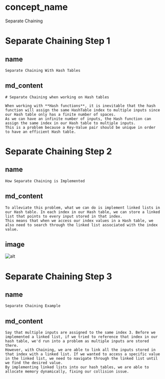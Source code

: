 # concept_name
Separate Chaining

# Separate Chaining Step 1

## name
```
Separate Chaining With Hash Tables
```

## md_content
```
# Separate Chaining when working on Hash tables

When working with **Hash functions**, it is inevitable that the hash function will assign the same HashTable index to multiple inputs since our Hash table only has a finite number of spaces. 
As we can have an infinite number of inputs, the Hash function can assign the same index in our Hash table to multiple inputs.
This is a problem because a Key-Value pair should be unique in order to have an efficient Hash table. 
```

# Separate Chaining Step 2

## name
```
How Separate Chaining is Implemented
```

## md_content
```
To alleviate this problem, what we can do is implement linked lists in our Hash table. In each index in our Hash table, we can store a linked list that points to every input stored in that index.
This means that when we access our index values in a Hash table, we also need to search through the linked list associated with the index value. 
```
## image
![alt](https://projectbit.s3-us-west-1.amazonaws.com/darlene/labs/Screen+Shot+2020-03-24+at+3.15.53+PM.png)

# Separate Chaining Step 3

## name
```
Separate Chaining Example
```

## md_content
```
Say that multiple inputs are assigned to the same index 3. Before we implemented a linked list, if we tried to reference that index in our hash table, we'd run into a problem as multiple inputs are stored there.
However, with Chaining, we are able to link all the inputs stored in that index with a linked list. If we wanted to access a specific value in the linked list, we need to navigate through the linked list until we find the desired value. 
By implementing linked lists into our hash tables, we are able to allocate memory dynamically, fixing our collision issue. 
```
